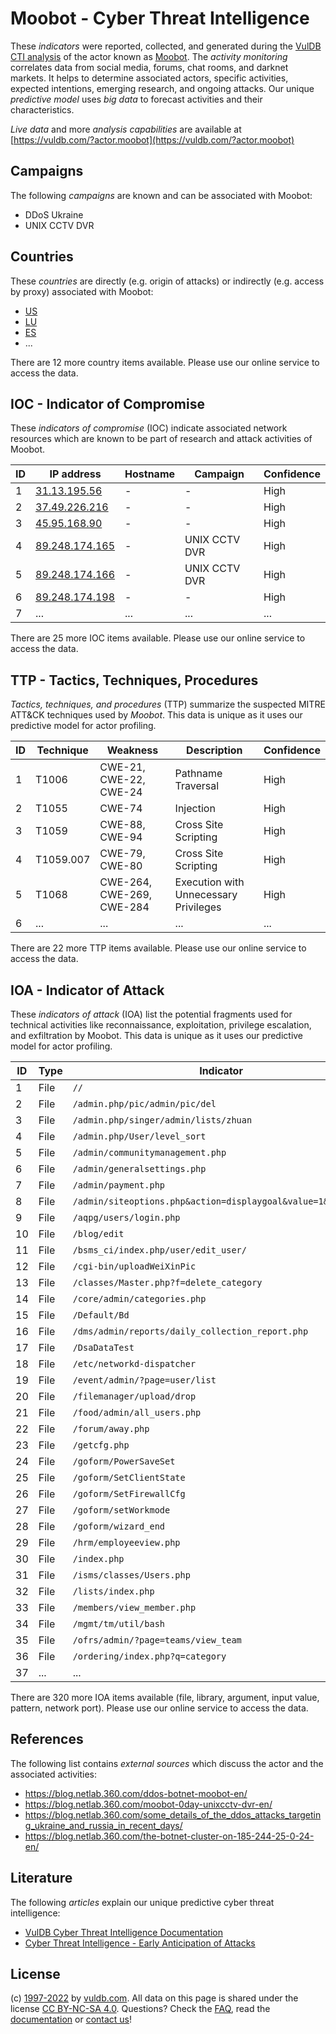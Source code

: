 # Moobot - Cyber Threat Intelligence

These _indicators_ were reported, collected, and generated during the [VulDB CTI analysis](https://vuldb.com/?kb.cti) of the actor known as [Moobot](https://vuldb.com/?actor.moobot). The _activity monitoring_ correlates data from social media, forums, chat rooms, and darknet markets. It helps to determine associated actors, specific activities, expected intentions, emerging research, and ongoing attacks. Our unique _predictive model_ uses _big data_ to forecast activities and their characteristics.

_Live data_ and more _analysis capabilities_ are available at [https://vuldb.com/?actor.moobot](https://vuldb.com/?actor.moobot)

## Campaigns

The following _campaigns_ are known and can be associated with Moobot:

* DDoS Ukraine
* UNIX CCTV DVR

## Countries

These _countries_ are directly (e.g. origin of attacks) or indirectly (e.g. access by proxy) associated with Moobot:

* [US](https://vuldb.com/?country.us)
* [LU](https://vuldb.com/?country.lu)
* [ES](https://vuldb.com/?country.es)
* ...

There are 12 more country items available. Please use our online service to access the data.

## IOC - Indicator of Compromise

These _indicators of compromise_ (IOC) indicate associated network resources which are known to be part of research and attack activities of Moobot.

ID | IP address | Hostname | Campaign | Confidence
-- | ---------- | -------- | -------- | ----------
1 | [31.13.195.56](https://vuldb.com/?ip.31.13.195.56) | - | - | High
2 | [37.49.226.216](https://vuldb.com/?ip.37.49.226.216) | - | - | High
3 | [45.95.168.90](https://vuldb.com/?ip.45.95.168.90) | - | - | High
4 | [89.248.174.165](https://vuldb.com/?ip.89.248.174.165) | - | UNIX CCTV DVR | High
5 | [89.248.174.166](https://vuldb.com/?ip.89.248.174.166) | - | UNIX CCTV DVR | High
6 | [89.248.174.198](https://vuldb.com/?ip.89.248.174.198) | - | - | High
7 | ... | ... | ... | ...

There are 25 more IOC items available. Please use our online service to access the data.

## TTP - Tactics, Techniques, Procedures

_Tactics, techniques, and procedures_ (TTP) summarize the suspected MITRE ATT&CK techniques used by _Moobot_. This data is unique as it uses our predictive model for actor profiling.

ID | Technique | Weakness | Description | Confidence
-- | --------- | -------- | ----------- | ----------
1 | T1006 | CWE-21, CWE-22, CWE-24 | Pathname Traversal | High
2 | T1055 | CWE-74 | Injection | High
3 | T1059 | CWE-88, CWE-94 | Cross Site Scripting | High
4 | T1059.007 | CWE-79, CWE-80 | Cross Site Scripting | High
5 | T1068 | CWE-264, CWE-269, CWE-284 | Execution with Unnecessary Privileges | High
6 | ... | ... | ... | ...

There are 22 more TTP items available. Please use our online service to access the data.

## IOA - Indicator of Attack

These _indicators of attack_ (IOA) list the potential fragments used for technical activities like reconnaissance, exploitation, privilege escalation, and exfiltration by Moobot. This data is unique as it uses our predictive model for actor profiling.

ID | Type | Indicator | Confidence
-- | ---- | --------- | ----------
1 | File | `//` | Low
2 | File | `/admin.php/pic/admin/pic/del` | High
3 | File | `/admin.php/singer/admin/lists/zhuan` | High
4 | File | `/admin.php/User/level_sort` | High
5 | File | `/admin/communitymanagement.php` | High
6 | File | `/admin/generalsettings.php` | High
7 | File | `/admin/payment.php` | High
8 | File | `/admin/siteoptions.php&action=displaygoal&value=1&roleid=1` | High
9 | File | `/aqpg/users/login.php` | High
10 | File | `/blog/edit` | Medium
11 | File | `/bsms_ci/index.php/user/edit_user/` | High
12 | File | `/cgi-bin/uploadWeiXinPic` | High
13 | File | `/classes/Master.php?f=delete_category` | High
14 | File | `/core/admin/categories.php` | High
15 | File | `/Default/Bd` | Medium
16 | File | `/dms/admin/reports/daily_collection_report.php` | High
17 | File | `/DsaDataTest` | Medium
18 | File | `/etc/networkd-dispatcher` | High
19 | File | `/event/admin/?page=user/list` | High
20 | File | `/filemanager/upload/drop` | High
21 | File | `/food/admin/all_users.php` | High
22 | File | `/forum/away.php` | High
23 | File | `/getcfg.php` | Medium
24 | File | `/goform/PowerSaveSet` | High
25 | File | `/goform/SetClientState` | High
26 | File | `/goform/SetFirewallCfg` | High
27 | File | `/goform/setWorkmode` | High
28 | File | `/goform/wizard_end` | High
29 | File | `/hrm/employeeview.php` | High
30 | File | `/index.php` | Medium
31 | File | `/isms/classes/Users.php` | High
32 | File | `/lists/index.php` | High
33 | File | `/members/view_member.php` | High
34 | File | `/mgmt/tm/util/bash` | High
35 | File | `/ofrs/admin/?page=teams/view_team` | High
36 | File | `/ordering/index.php?q=category` | High
37 | ... | ... | ...

There are 320 more IOA items available (file, library, argument, input value, pattern, network port). Please use our online service to access the data.

## References

The following list contains _external sources_ which discuss the actor and the associated activities:

* https://blog.netlab.360.com/ddos-botnet-moobot-en/
* https://blog.netlab.360.com/moobot-0day-unixcctv-dvr-en/
* https://blog.netlab.360.com/some_details_of_the_ddos_attacks_targeting_ukraine_and_russia_in_recent_days/
* https://blog.netlab.360.com/the-botnet-cluster-on-185-244-25-0-24-en/

## Literature

The following _articles_ explain our unique predictive cyber threat intelligence:

* [VulDB Cyber Threat Intelligence Documentation](https://vuldb.com/?kb.cti)
* [Cyber Threat Intelligence - Early Anticipation of Attacks](https://www.scip.ch/en/?labs.20201022)

## License

(c) [1997-2022](https://vuldb.com/?kb.changelog) by [vuldb.com](https://vuldb.com/?kb.about). All data on this page is shared under the license [CC BY-NC-SA 4.0](https://creativecommons.org/licenses/by-nc-sa/4.0/). Questions? Check the [FAQ](https://vuldb.com/?kb.faq), read the [documentation](https://vuldb.com/?kb) or [contact us](https://vuldb.com/?contact)!
